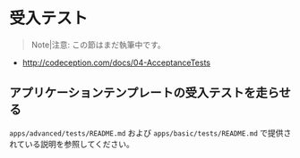 受入テスト
==========

> Note|注意: この節はまだ執筆中です。

- http://codeception.com/docs/04-AcceptanceTests


アプリケーションテンプレートの受入テストを走らせる
--------------------------------------------------

`apps/advanced/tests/README.md` および `apps/basic/tests/README.md` で提供されている説明を参照してください。
